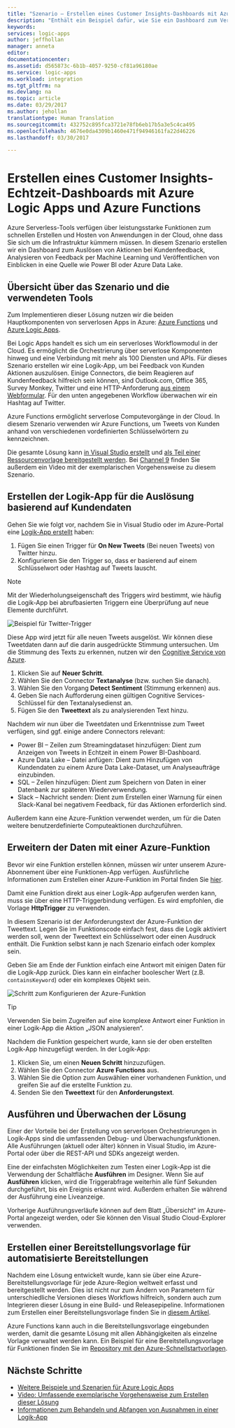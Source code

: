 ```yaml
---
title: "Szenario – Erstellen eines Customer Insights-Dashboards mit Azure Serverless | Microsoft-Dokumentation"
description: "Enthält ein Beispiel dafür, wie Sie ein Dashboard zum Verwalten von Kundenfeedback, Daten aus sozialen Netzwerken und mehr mit Azure Logic Apps und Azure Functions erstellen können."
keywords: 
services: logic-apps
author: jeffhollan
manager: anneta
editor: 
documentationcenter: 
ms.assetid: d565873c-6b1b-4057-9250-cf81a96180ae
ms.service: logic-apps
ms.workload: integration
ms.tgt_pltfrm: na
ms.devlang: na
ms.topic: article
ms.date: 03/29/2017
ms.author: jehollan
translationtype: Human Translation
ms.sourcegitcommit: 432752c895fca3721e78fb6eb17b5a3e5c4ca495
ms.openlocfilehash: 4676e0da4309b1460e471f94946161fa22d46226
ms.lasthandoff: 03/30/2017

---
```

# <a name="create-a-real-time-customer-insights-dashboard-with-azure-logic-apps-and-azure-functions"></a>Erstellen eines Customer Insights-Echtzeit-Dashboards mit Azure Logic Apps und Azure Functions

Azure Serverless-Tools verfügen über leistungsstarke Funktionen zum schnellen Erstellen und Hosten von Anwendungen in der Cloud, ohne dass Sie sich um die Infrastruktur kümmern müssen.  In diesem Szenario erstellen wir ein Dashboard zum Auslösen von Aktionen bei Kundenfeedback, Analysieren von Feedback per Machine Learning und Veröffentlichen von Einblicken in eine Quelle wie Power BI oder Azure Data Lake.

## <a name="overview-of-the-scenario-and-tools-used"></a>Übersicht über das Szenario und die verwendeten Tools

Zum Implementieren dieser Lösung nutzen wir die beiden Hauptkomponenten von serverlosen Apps in Azure: [Azure Functions](https://azure.microsoft.com/services/functions/) und [Azure Logic Apps](https://azure.microsoft.com/services/logic-apps/).

Bei Logic Apps handelt es sich um ein serverloses Workflowmodul in der Cloud.  Es ermöglicht die Orchestrierung über serverlose Komponenten hinweg und eine Verbindung mit mehr als 100 Diensten und APIs.  Für dieses Szenario erstellen wir eine Logik-App, um bei Feedback von Kunden Aktionen auszulösen.  Einige Connectors, die beim Reagieren auf Kundenfeedback hilfreich sein können, sind Outlook.com, Office 365, Survey Monkey, Twitter und eine HTTP-Anforderung [aus einem Webformular](https://blogs.msdn.microsoft.com/logicapps/2017/01/30/calling-a-logic-app-from-an-html-form/).  Für den unten angegebenen Workflow überwachen wir ein Hashtag auf Twitter.

Azure Functions ermöglicht serverlose Computevorgänge in der Cloud.  In diesem Szenario verwenden wir Azure Functions, um Tweets von Kunden anhand von verschiedenen vordefinierten Schlüsselwörtern zu kennzeichnen.

Die gesamte Lösung kann [in Visual Studio erstellt](logic-apps-deploy-from-vs.md) und [als Teil einer Ressourcenvorlage bereitgestellt werden](logic-apps-create-deploy-template.md).  Bei [Channel 9](http://aka.ms/logicappsdemo) finden Sie außerdem ein Video mit der exemplarischen Vorgehensweise zu diesem Szenario.

## <a name="building-the-logic-app-to-trigger-on-customer-data"></a>Erstellen der Logik-App für die Auslösung basierend auf Kundendaten

Gehen Sie wie folgt vor, nachdem Sie in Visual Studio oder im Azure-Portal eine [Logik-App erstellt](logic-apps-create-a-logic-app.md) haben:

1. Fügen Sie einen Trigger für **On New Tweets** (Bei neuen Tweets) von Twitter hinzu.
1. Konfigurieren Sie den Trigger so, dass er basierend auf einem Schlüsselwort oder Hashtag auf Tweets lauscht.

> [!NOTE]
> Mit der Wiederholungseigenschaft des Triggers wird bestimmt, wie häufig die Logik-App bei abrufbasierten Triggern eine Überprüfung auf neue Elemente durchführt.

![Beispiel für Twitter-Trigger][1]

Diese App wird jetzt für alle neuen Tweets ausgelöst.  Wir können diese Tweetdaten dann auf die darin ausgedrückte Stimmung untersuchen.  Um die Stimmung des Texts zu erkennen, nutzen wir den [Cognitive Service von Azure](https://azure.microsoft.com/services/cognitive-services/).

1. Klicken Sie auf **Neuer Schritt**.
1. Wählen Sie den Connector **Textanalyse** (bzw. suchen Sie danach).
1. Wählen Sie den Vorgang **Detect Sentiment** (Stimmung erkennen) aus.
1. Geben Sie nach Aufforderung einen gültigen Cognitive Services-Schlüssel für den Textanalysedienst an.
1. Fügen Sie den **Tweettext** als zu analysierenden Text hinzu.

Nachdem wir nun über die Tweetdaten und Erkenntnisse zum Tweet verfügen, sind ggf. einige andere Connectors relevant:
* Power BI – Zeilen zum Streamingdataset hinzufügen: Dient zum Anzeigen von Tweets in Echtzeit in einem Power BI-Dashboard.
* Azure Data Lake – Datei anfügen: Dient zum Hinzufügen von Kundendaten zu einem Azure Data Lake-Dataset, um Analyseaufträge einzubinden.
* SQL – Zeilen hinzufügen: Dient zum Speichern von Daten in einer Datenbank zur späteren Wiederverwendung.
* Slack – Nachricht senden: Dient zum Erstellen einer Warnung für einen Slack-Kanal bei negativem Feedback, für das Aktionen erforderlich sind.

Außerdem kann eine Azure-Funktion verwendet werden, um für die Daten weitere benutzerdefinierte Computeaktionen durchzuführen.

## <a name="enriching-the-data-with-an-azure-function"></a>Erweitern der Daten mit einer Azure-Funktion

Bevor wir eine Funktion erstellen können, müssen wir unter unserem Azure-Abonnement über eine Funktionen-App verfügen.  Ausführliche Informationen zum Erstellen einer Azure-Funktion im Portal finden Sie [hier](../azure-functions/functions-create-first-azure-function-azure-portal.md).

Damit eine Funktion direkt aus einer Logik-App aufgerufen werden kann, muss sie über eine HTTP-Triggerbindung verfügen.  Es wird empfohlen, die Vorlage **HttpTrigger** zu verwenden.

In diesem Szenario ist der Anforderungstext der Azure-Funktion der Tweettext.  Legen Sie im Funktionscode einfach fest, dass die Logik aktiviert werden soll, wenn der Tweettext ein Schlüsselwort oder einen Ausdruck enthält.  Die Funktion selbst kann je nach Szenario einfach oder komplex sein.

Geben Sie am Ende der Funktion einfach eine Antwort mit einigen Daten für die Logik-App zurück.  Dies kann ein einfacher boolescher Wert (z.B. `containsKeyword`) oder ein komplexes Objekt sein.

![Schritt zum Konfigurieren der Azure-Funktion][2]

> [!TIP]
> Verwenden Sie beim Zugreifen auf eine komplexe Antwort einer Funktion in einer Logik-App die Aktion „JSON analysieren“.

Nachdem die Funktion gespeichert wurde, kann sie der oben erstellten Logik-App hinzugefügt werden.  In der Logik-App:

1. Klicken Sie, um einen **Neuen Schritt** hinzuzufügen.
1. Wählen Sie den Connector **Azure Functions** aus.
1. Wählen Sie die Option zum Auswählen einer vorhandenen Funktion, und greifen Sie auf die erstellte Funktion zu.
1. Senden Sie den **Tweettext** für den **Anforderungstext**.

## <a name="running-and-monitoring-the-solution"></a>Ausführen und Überwachen der Lösung

Einer der Vorteile bei der Erstellung von serverlosen Orchestrierungen in Logik-Apps sind die umfassenden Debug- und Überwachungsfunktionen.  Alle Ausführungen (aktuell oder älter) können in Visual Studio, im Azure-Portal oder über die REST-API und SDKs angezeigt werden.

Eine der einfachsten Möglichkeiten zum Testen einer Logik-App ist die Verwendung der Schaltfläche **Ausführen** im Designer.  Wenn Sie auf **Ausführen** klicken, wird die Triggerabfrage weiterhin alle fünf Sekunden durchgeführt, bis ein Ereignis erkannt wird. Außerdem erhalten Sie während der Ausführung eine Liveanzeige.

Vorherige Ausführungsverläufe können auf dem Blatt „Übersicht“ im Azure-Portal angezeigt werden, oder Sie können den Visual Studio Cloud-Explorer verwenden.

## <a name="creating-a-deployment-template-for-automated-deployments"></a>Erstellen einer Bereitstellungsvorlage für automatisierte Bereitstellungen

Nachdem eine Lösung entwickelt wurde, kann sie über eine Azure-Bereitstellungsvorlage für jede Azure-Region weltweit erfasst und bereitgestellt werden.  Dies ist nicht nur zum Ändern von Parametern für unterschiedliche Versionen dieses Workflows hilfreich, sondern auch zum Integrieren dieser Lösung in eine Build- und Releasepipeline.  Informationen zum Erstellen einer Bereitstellungsvorlage finden Sie in [diesem Artikel](logic-apps-create-deploy-template.md).

Azure Functions kann auch in die Bereitstellungsvorlage eingebunden werden, damit die gesamte Lösung mit allen Abhängigkeiten als einzelne Vorlage verwaltet werden kann.  Ein Beispiel für eine Bereitstellungsvorlage für Funktionen finden Sie im [Repository mit den Azure-Schnellstartvorlagen](https://github.com/Azure/azure-quickstart-templates/tree/master/101-function-app-create-dynamic).

## <a name="whats-next"></a>Nächste Schritte

* [Weitere Beispiele und Szenarien für Azure Logic Apps](logic-apps-examples-and-scenarios.md)
* [Video: Umfassende exemplarische Vorgehensweise zum Erstellen dieser Lösung](http://aka.ms/logicappsdemo)
* [Informationen zum Behandeln und Abfangen von Ausnahmen in einer Logik-App](logic-apps-exception-handling.md)

<!-- Image References -->
[1]: ./media/logic-apps-scenario-social-serverless/twitter.png
[2]: ./media/logic-apps-scenario-social-serverless/function.png

